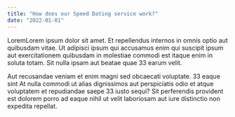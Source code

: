 ```yaml
---
title: "How does our Speed Dating service work?"
date: "2022-01-01"
---
```


LoremLorem ipsum dolor sit amet. Et repellendus internos in omnis optio aut quibusdam vitae. Ut adipisci ipsum qui accusamus enim qui suscipit ipsum aut exercitationem quibusdam in molestiae commodi est itaque enim in soluta totam. Sit nulla ipsam aut beatae quae 33 earum velit.

Aut recusandae veniam et enim magni sed obcaecati voluptate. 33 eaque sint At nulla commodi ut alias dignissimos aut perspiciatis odio et atque voluptatem et repudiandae saepe 33 iusto sequi? Sit perferendis provident est dolorem porro ad eaque nihil ut velit laboriosam aut iure distinctio non expedita repellat.